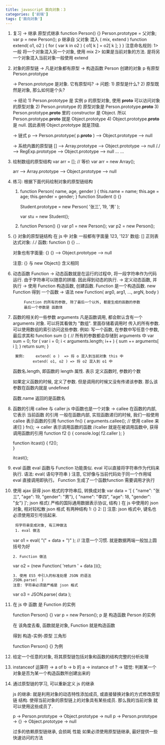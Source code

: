```yaml
---
title: javascript 面向对象：3
categories: ['前端']
tags: ['面向对象'] 
---
```

1. 复习
	-> 继承
		原型式继承
			function Person() {}
			Person.prototype = 父对象;
			var p = new Person();
			p 继承自 父对象
		混入 ( mix, extend )
			function extend( o1, o2 ) {
				for ( var k in o2 ) {
					o1[ k ] = o2[ k ];
				}
			}
		注意命名规则: 
			1> 一般 将一个对象混入另一个对象, 使用 mix
			2> 如果是当前对象的方法. 是将另一个对象混入当前对象一般使用 extend

2. 对象的原型链
	-> 凡是对象都有原型
	-> 构造函数 Person 创建的对象 p 有原型 Person.prototype

	-> Person.prototype 是对象. 它有原型吗?
	-> 问题: 
		1) 原型是什么?
		2) 原型既然是对象, 那么如何是个头?	

	-> 结论
		1) Person.prototype 是 实例 p 的原型对象, 使用 __proto__ 可以访问对象的原型对象
		2) Person.prototype 的 原型对象是 Person.prototype.__proto__
		3) Person.prototype.__proto__ 里的 constructor 是 Object. 所以
			Person.prototype.__proto__ 就是 Object.prototype
		4) Object.prototype.__proto__ 是 null. 因此表明 Object.prototype 就是顶级.

	-> 链式
		p --> Person.prototype( p.__proto__ ) --> Object.prototype --> null

	-> 系统内置的原型链
		[] --> Array.prototype --> Object.prototype --> null
		/./ --> RegExp.prototype --> Object.prototype --> null 
		... ...

3. 绘制数组的原型结构
	var arr = [];
	// 等价
	var arr = new Array();

	arr --> Array.prototype --> Object.prototype --> null

4. 练习:
	根据下面代码绘制对象的原型链结构
	1) 	function Person( name, age, gender ) {
			this.name = name;
			this.age = age;
			this.gender = gender;
		}
		function Student () {}

		Student.prototype = new Person( '张三', 19, '男' );

		var stu = new Student();

	2)  function Person() {}
		var p1 = new Person();
		var p2 = new Person();

5. {} 对象的原型链结构
	在 js 中 对象 一般都有字面量
		123, '123'
	数组: []
	正则表达式对象: /./
	函数: function () {}
	...

	对象也有字面量: {}
	{} --> Object.prototype --> null

	注意: {} 与 new Object() 含义相同


6. 动态函数 Function
	-> 动态函数就是在运行的过程中, 将一段字符串作为代码运行. 
		由于字符串可以随意的拼接. 因此得到动态的执行.
	-> 定义动态函数, 并执行
		-> 使用 Function 构造函数, 创建函数.
			Function 是一个构造函数. new Function 得到 一个函数
		-> 语法
			new Function( arg0, arg1, ..., argN, body )

			Function 的所有的参数, 除了最后一个以外, 都是生成的函数的参数
			最后一个参数是 函数体

7. 函数的相关的一些参数
	arguments 凡是函数调用, 都会默认含有一个 arguments 对象. 可以将其看做为 "数组". 里面存储着调用时
		传入的所有参数. 可以使用数组的索引访问这些参数.
		例如: 写一个函数, 在参数中写任意个参数, 最后求其和
			function sum () {
				// 所有的参数都会存储到 arguments 中
				var sum = 0;
				for ( var i = 0; i < arguments.length; i++ ) {
					sum += arguments[ i ];
				}
				return sum;
			}

		案例: 	extend( o )  => 将 o 混入到当前对象 this 中
				extend( o1, o2 ) => 将 o2 混入到 o1 中

	函数名.length, 即函数的 length 属性. 表示 定义函数时, 参数的个数

	如果定义函数的时候, 定义了参数. 但是调用的时候又没有传递该参数. 那么该参数在函数内就是 undefined

	函数.name 返回的是函数名

8. 函数的引用 callee 与 caller
	js 中函数也是一个对象
	-> callee 在函数的内部, 它表示 当前函数 的引用
	一般在函数内部, 实现函数递归的时候, 我们一般使用 callee 表示函数的引用
	function fn() {
		arguments.callee();  // 使用 callee 来递归
	}
	fn();
	-> caller 表示调用函数的函数 //caller 就是在被调用函数中, 获得调用函数的引用
	function f2 () {
		console.log( f2.caller );
	}

	function itcast() {
		f2();	
	}

	itcast();

9. eval 函数
	eval 函数与 Function 功能类似. eval 可以直接将字符串作为代码来执行.
	语法:
		eval( 语句字符串 )
	注意, 它好像与当前代码处于同一个作用域
	eval 直接调用即执行。
	Function 生成了一个函数function 需要调用才执行

10. 使用 ajax 获得 json 格式的字符串后, 转换成对象
	var data = '[ { "name": "张三", "age": 19, "gender": "男"}, { "name": "李四", "age": 18, "gender": "女"} ]';
	  json 格式( 严格的国际通用数据表示协议, 结构 )
	  在 js 中使用的 json 对象, 相对较松散
	  json 格式 有两种结构
		1: {}
		2: []
		注意: json 格式中, 键名也必须使用双引号括起来.
	
		 将字符串变成对象, 有三种做法
		 1. eval 做法
	var o1 = eval( "(" + data + ")" );   // 注意一个习惯. 就是数据两端一般加上圆括号为好

		2. Function 做法
	var o2 = (new Function( 'return ' + data ))();

		3. 使用 ES5 中引入的标准处理 JSON 的语法
		JSON.parse(  )
		注意: 字符串必须是严格是 json 格式
	var o3 = JSON.parse( data );




	
11. 在 js 中 函数 是 Function 的实例

	function Person() {}
	var p = new Person();
	p 是 构造函数 Person 的实例

	在 该角度去看, 函数就是对象, Function 就是构造函数

	得到 构造-实例-原型 三角形

	function Person() {} 为例

12. 给定一个任意的对象, 将其原型链包括对象和函数的结构完整的分析处理

13. instanceof 运算符
	-> a of b -> b 的 a
	-> instance of ?
	-> 错觉: 判断某一个对象是否为某一个构造函数所创建出来的


14. 通过原型链的学习, 可以重新定义 js 的继承

	js 的继承: 就是利用对象的动态特性添加成员, 或直接替换对象的方式修改原型链
				结构. 使得当前对象的原型链上的对象具有某些成员. 那么我的当前对象
				就可以使用这些成员了.

	p -> Person.prototype -> Object.prototype -> null
	p -> Person.prototype -> {} -> Object.prototype -> null

	过多的依赖原型链继承, 会损耗 性能
	如果必须使用原型链继承, 最好提供一些快速访问的方法









